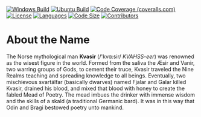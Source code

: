 ﻿[![Windows Build](https://img.shields.io/github/workflow/status/justin-millman/Kvasir/Windows/master?label=Windows%20Build&logo=windows)](https://github.com/justin-millman/Kvasir/actions/workflows/windows.yml)
[![Ubuntu Build](https://img.shields.io/github/workflow/status/justin-millman/Kvasir/Ubuntu/master?label=Ubuntu%20Build&logo=ubuntu)](https://github.com/justin-millman/Kvasir/actions/workflows/ubuntu.yml)
[![Code Coverage (coveralls.com)](https://img.shields.io/coveralls/github/justin-millman/Kvasir/master)](https://coveralls.io/github/justin-millman/Kvasir)
[![License](https://img.shields.io/github/license/justin-millman/Kvasir)](https://github.com/justin-millman/Kvasir/blob/master/LICENSE.txt)
[![Languages](https://img.shields.io/github/languages/count/justin-millman/Kvasir?color=blueviolet)](https://github.com/justin-millman/Kvasir)
[![Code Size](https://img.shields.io/github/languages/code-size/justin-millman/Kvasir)](https://github.com/justin-millman/Kvasir)
[![Contributors](https://img.shields.io/github/contributors/justin-millman/Kvasir?color=brightgreen)](https://github.com/justin-millman/Kvasir)

# About the Name
The Norse mythological man **Kvasir** (/'kvɑ:sir/ *KVAHSS-eer*) was renowned as the wisest figure in the world. Formed
from the saliva the Æsir and Vanir, two warring groups of Gods, to cement their truce, Kvasir traveled the Nine Realms
teaching and spreading knowledge to all beings. Eventually, two mischievous svartálfar (basically dwarves) named Fjalar
and Galar killed Kvasir, drained his blood, and mixed that blood with honey to create the fabled Mead of Poetry. The
mead imbues the drinker with immense wisdom and the skills of a skald (a traditional Germanic bard). It was in this way
that Odin and Bragi bestowed poetry unto mankind.
